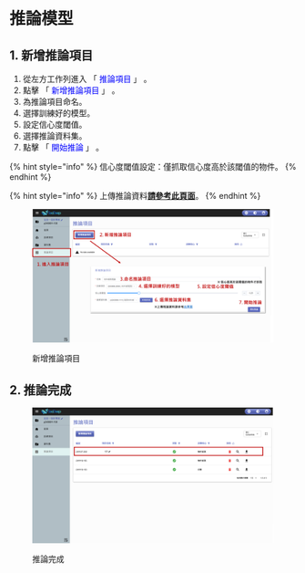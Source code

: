 # 推論模型

## 1. 新增推論項目

1. 從左方工作列進入 「 <font color="blue">推論項目</font> 」 。
2. 點擊 「 <font color="blue">新增推論項目</font> 」 。
3. 為推論項目命名。
4. 選擇訓練好的模型。
5. 設定信心度閾值。
6. 選擇推論資料集。
7. 點擊 「 <font color="blue">開始推論</font> 」 。

{% hint style="info" %}
信心度閾值設定：僅抓取信心度高於該閾值的物件。
{% endhint %}

{% hint style="info" %}
上傳推論資料[**請參考此頁面**](../xin-zeng-zi-liao-ji/shang-chuan-tui-lun-zi-liao.md)。
{% endhint %}

<figure><img src="../../../.gitbook/assets/image (57).png" alt=""><figcaption><p>新增推論項目</p></figcaption></figure>

## 2. 推論完成

<figure><img src="../../../.gitbook/assets/image (67).png" alt=""><figcaption><p>推論完成</p></figcaption></figure>

